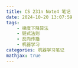 ```yaml
---
title: CS 231n Note4 笔记
date: 2024-10-20 13:07:59
tags:
    - 梯度下降算法
    - 链式法则
    - 反向传播
    - 机器学习
categories: 机器学习笔记
mathjax: true
---
```

<head>
    <script src="https://cdn.mathjax.org/mathjax/latest/MathJax.js?config=TeX-AMS-MML_HTMLorMML" type="text/javascript"></script>
    <script type="text/x-mathjax-config">
        MathJax.Hub.Config({
            tex2jax: {
            skipTags: ['script', 'noscript', 'style', 'textarea', 'pre'],
            inlineMath: [['$','$']],

			displayMath: [['$$', '$$']]

            }
        });
    </script>
</head>
## Introduction
本节精讲的是反向传播算法(**backpropagation**)，这种算法用到了计算梯度中的链式法则(**chain rule**)
我们的目标就是，在给定损失函数$L$，数据$X$，权重矩阵和偏置矩阵$W,b$的情况下，高效地求出$\frac{\partial L}{\partial W}, \frac{\partial L}{\partial b}$。

## Simple expression and interpretation of the gradient
这节主要讲的是对梯度的一些解释，作为学过微积分II的大学生，就把这部分跳过了吧，唯一需要注意的就是，
对于最大值函数$f = max(x, y)$，我们将其作为一个分段函数进行求偏导数，即当$x>y$时$\frac{\partial f}{\partial x} = 1, \frac{\partial f}{\partial y} = 0$。
同时这又带来了一个问题，例如当$x=2,y=5$时，当且仅当x的变化幅度足够大(>3)时，这变化才能在梯度中体现出来，然而在计算梯度的时候，我们只会计算一个微小的邻域，这就导致了梯度在这种情况下的自变量的变化并不敏感。

## Compound expressions with chain rule
在上一节中，我们只介绍了一些简单函数的梯度，那么当函数变得复杂时我们该怎么做呢。
让我们先从一个如复杂的表达式开始$f(x) = (x + y)z$。
这个表达式实际上仍然足够简单，但我们可以通过链式法则将其分解为更简单的表达式从而求出梯度：
$f(x) = qz, q = x + y$，这样我们就将其分解为了最简单的表达式，然后应用链式法则：
$\frac{\partial f}{\partial z} = q = x+y, \frac{\partial f}{\partial x} = \frac{\partial f}{\partial q}\frac{\partial q}{\partial x} = z\times 1$
这种链式法则的求梯度可以用一张类似于神经网络的图简单地表示
![](/assets/CS-231n-3/1.png)
我们先通过圆圈节点(门)正向传播计算出输出的值，即每条边上的值。之后通过反向传播，从输出的地方反向输入一个值1，再在每个门节点的地方计算出其输入对应的梯度(局部的梯度)，最终反馈到一开始的输入值。
此外需要注意的是，尽管我们一般只需要用到权重的梯度值，数据的梯度值也可以不费吹灰之力地一并求出，同时，数据的梯度值在进行可视化的时候也是有一定作用的。

## Intuitive understading of backpropagation
这种方法的步骤与原理已经在上面解释过了。
需要补充的只有，这种方法关注的就是求梯度值的局部过程，因为每个门仅需关注少数几个输入，不管它是一开始的输入值，还是中间结果，只需一步一步反向传播回去即可。

## Modularity: Sigmoid Function
好，接下来让我们真正开始接触一些较为复杂的函数吗，比如下面这个Sigmoid函数：
{% raw %}
$$f(w,x) = \frac{1}{e^{-(w_0x_0+w_1x_1+w_2)}}$$
{% endraw %}
在计算这个函数梯度值时，我们需要用到以下几个基础运算：
{% raw %}
$$\begin{array}{llll}f(x)=\frac{1}{x}  &\rightarrow & \frac{d f}{d x}=-1 / x^{2} \\ f_{c}(x)=c+x  & \rightarrow & \frac{d f}{d x}=1 \\ f(x)=e^{x}  &\rightarrow & \frac{d f}{d x}=e^{x} \\ f_{a}(x)=a x  & \rightarrow & \frac{d f}{d x}=a\end{array}$$
{% endraw %}
并且我们可以画出与上面类似的“门电路”图：
![](/assets/CS-231n-3/2.png)
这很直观，但是实际上我们使用的门可能有些太过基础了，比如说，最后计算sigmoid函数的四个门其实可以直接简化为一个sigmoid门而不增加太大计算量。这是因为sigmoid函数的梯度本身就可被简易地求得：
{% raw %}
$$\frac{\partial \frac{1}{1+e^{-x}} =\sigma(x)}{\partial x} = (1-\sigma(x))\sigma(x)$$
{% endraw %}
如此，我们就可以编写这样的简易函数来计算梯度：

```python

w = [w0, w1, w2]
x = [x0, x1]

# forward pass
dot = w[0]*x[0] + w[1]*x[1] + w[2]
f = 1.0 / (1 + np.exp(-dot))

# backpropagation
ddot = (1 - f) * f
dx = [w[i] * ddot for i in range(2)]
dw = [x[i] * ddot for i in range(2)] + [1.0 * ddot]
```
需要注意的是，正向传播计算的中间结果也是需要被保存的，这是因为这些中间结果也需要被用来计算反向传播的梯度。

## Backprop in practice: Staged computation
下面是另一个更复杂的例子，在这一节中，没有新的知识，需要注意的就是如果一个输入再正向传播的过程中被多个门视作输入，那么在计算反向传播的时候，这个输入的梯度值需要将以它为输入的所有门返回的梯度值相加。
例子：
{% raw %}
$$f(x,y) = \frac{x + \sigma(y)}{\sigma(x) + (x + y)^2}$$
{% endraw %}
```python

x = ...
y = ...

def sigma(x);
    return 1.0 / (1 + np.exp(-x))
# forward pass
sigy = sigma(y)
sigx = sigma(x)
nume = x + sigy
xpy = x + y
xpysqr = spy ** 2
deno = sigx + xpysqr
invdeno = 1.0 / deno
f = nume * invdeno

#backpropagation
dnume = invdeno
dinvdeno = nume
ddeno = (-1.0 / (deno) ** 2) * dinvdeno
dsigx = ddeno
dxpysqr = ddeno
dxpy = (2 * xpy) * dxpysqr
dx = dxpy
dy = dxpy
dx += ((1 - sigx) * sigx) * dsigx
dy += ((1 - sigy) * sigy) * dsigy
dx += dnume
dy += dnume
```

## Patterns in backward flow
这节主要介绍了几个基本运算门的行为(正向传播和反向传播时)，这是浅显易懂的，唯一需要记录的一点就是，笔记中提到：
乘法门会有一项反直觉的行为，即当其两个输入相差很大时，反而会给极小的那个输入反馈一个极大的值，这可能会导致权重变化过大，难以收敛，因此在数据预处理时我们需要处理好数据以及权重初始值的相对关系。

## Gradients for Vectorized operations
这节主要介绍了矩阵运算的梯度计算，这是非常不直观且难以理解的(所以快去学矩阵求导啊喂)。
文中介绍了一个例子:
```python

# forward pass
W = np.random.randn(5, 10)
X = np.random.randn(10, 3)
D = W.dot(X)

# back
dD = ... # suppose this is the gradients of matrix D
dW = dD.dot(X.T) # dD: (5, 3) X.T: (3, 10)
dX = W.T.dot(dD) # W.T: (10, 5) dD: (5, 3)
```
同时笔记中也说到，这部分确实是十分难以理解的，因此我们可以不用一开始就尝试直接去计算它，我们可以先从较小的例子开始计算并进行理解和推广，这样可以使得这部分计算变简单一些。
讲义里给出了一个有关矩阵求导的文档链接，有时间记得去学一下哦猫猫。